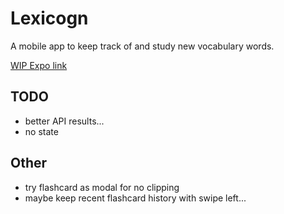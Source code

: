 # Lexicogn

A mobile app to keep track of and study new vocabulary words.

[WIP Expo link](https://expo.io/@evadin/projects/lexicogn)

## TODO

- better API results...
- no state

## Other

- try flashcard as modal for no clipping
- maybe keep recent flashcard history with swipe left...